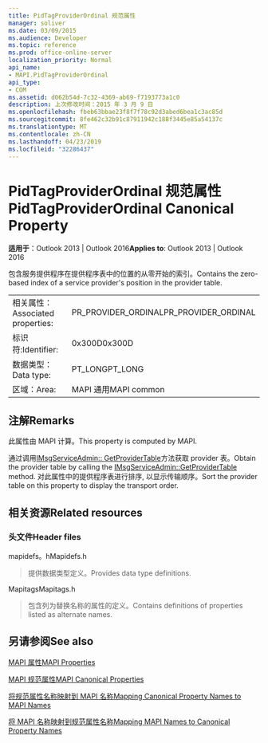 ```yaml
---
title: PidTagProviderOrdinal 规范属性
manager: soliver
ms.date: 03/09/2015
ms.audience: Developer
ms.topic: reference
ms.prod: office-online-server
localization_priority: Normal
api_name:
- MAPI.PidTagProviderOrdinal
api_type:
- COM
ms.assetid: d062b54d-7c32-4369-ab69-f7193773a1c0
description: 上次修改时间：2015 年 3 月 9 日
ms.openlocfilehash: fbeb63bbae23f8f7f78c92d3abed6bea1c3ac85d
ms.sourcegitcommit: 8fe462c32b91c87911942c188f3445e85a54137c
ms.translationtype: MT
ms.contentlocale: zh-CN
ms.lasthandoff: 04/23/2019
ms.locfileid: "32286437"
---
```

# <a name="pidtagproviderordinal-canonical-property"></a><span data-ttu-id="968bb-103">PidTagProviderOrdinal 规范属性</span><span class="sxs-lookup"><span data-stu-id="968bb-103">PidTagProviderOrdinal Canonical Property</span></span>

  
  
<span data-ttu-id="968bb-104">**适用于**：Outlook 2013 | Outlook 2016</span><span class="sxs-lookup"><span data-stu-id="968bb-104">**Applies to**: Outlook 2013 | Outlook 2016</span></span> 
  
<span data-ttu-id="968bb-105">包含服务提供程序在提供程序表中的位置的从零开始的索引。</span><span class="sxs-lookup"><span data-stu-id="968bb-105">Contains the zero-based index of a service provider's position in the provider table.</span></span>
  
|||
|:-----|:-----|
|<span data-ttu-id="968bb-106">相关属性：</span><span class="sxs-lookup"><span data-stu-id="968bb-106">Associated properties:</span></span>  <br/> |<span data-ttu-id="968bb-107">PR_PROVIDER_ORDINAL</span><span class="sxs-lookup"><span data-stu-id="968bb-107">PR_PROVIDER_ORDINAL</span></span>  <br/> |
|<span data-ttu-id="968bb-108">标识符:</span><span class="sxs-lookup"><span data-stu-id="968bb-108">Identifier:</span></span>  <br/> |<span data-ttu-id="968bb-109">0x300D</span><span class="sxs-lookup"><span data-stu-id="968bb-109">0x300D</span></span>  <br/> |
|<span data-ttu-id="968bb-110">数据类型：</span><span class="sxs-lookup"><span data-stu-id="968bb-110">Data type:</span></span>  <br/> |<span data-ttu-id="968bb-111">PT_LONG</span><span class="sxs-lookup"><span data-stu-id="968bb-111">PT_LONG</span></span>  <br/> |
|<span data-ttu-id="968bb-112">区域：</span><span class="sxs-lookup"><span data-stu-id="968bb-112">Area:</span></span>  <br/> |<span data-ttu-id="968bb-113">MAPI 通用</span><span class="sxs-lookup"><span data-stu-id="968bb-113">MAPI common</span></span>  <br/> |
   
## <a name="remarks"></a><span data-ttu-id="968bb-114">注解</span><span class="sxs-lookup"><span data-stu-id="968bb-114">Remarks</span></span>

<span data-ttu-id="968bb-115">此属性由 MAPI 计算。</span><span class="sxs-lookup"><span data-stu-id="968bb-115">This property is computed by MAPI.</span></span>
  
<span data-ttu-id="968bb-116">通过调用[IMsgServiceAdmin:: GetProviderTable](imsgserviceadmin-getprovidertable.md)方法获取 provider 表。</span><span class="sxs-lookup"><span data-stu-id="968bb-116">Obtain the provider table by calling the [IMsgServiceAdmin::GetProviderTable](imsgserviceadmin-getprovidertable.md) method.</span></span> <span data-ttu-id="968bb-117">对此属性中的提供程序表进行排序, 以显示传输顺序。</span><span class="sxs-lookup"><span data-stu-id="968bb-117">Sort the provider table on this property to display the transport order.</span></span> 
  
## <a name="related-resources"></a><span data-ttu-id="968bb-118">相关资源</span><span class="sxs-lookup"><span data-stu-id="968bb-118">Related resources</span></span>

### <a name="header-files"></a><span data-ttu-id="968bb-119">头文件</span><span class="sxs-lookup"><span data-stu-id="968bb-119">Header files</span></span>

<span data-ttu-id="968bb-120">mapidefs。h</span><span class="sxs-lookup"><span data-stu-id="968bb-120">Mapidefs.h</span></span>
  
> <span data-ttu-id="968bb-121">提供数据类型定义。</span><span class="sxs-lookup"><span data-stu-id="968bb-121">Provides data type definitions.</span></span>
    
<span data-ttu-id="968bb-122">Mapitags</span><span class="sxs-lookup"><span data-stu-id="968bb-122">Mapitags.h</span></span>
  
> <span data-ttu-id="968bb-123">包含列为替换名称的属性的定义。</span><span class="sxs-lookup"><span data-stu-id="968bb-123">Contains definitions of properties listed as alternate names.</span></span>
    
## <a name="see-also"></a><span data-ttu-id="968bb-124">另请参阅</span><span class="sxs-lookup"><span data-stu-id="968bb-124">See also</span></span>



[<span data-ttu-id="968bb-125">MAPI 属性</span><span class="sxs-lookup"><span data-stu-id="968bb-125">MAPI Properties</span></span>](mapi-properties.md)
  
[<span data-ttu-id="968bb-126">MAPI 规范属性</span><span class="sxs-lookup"><span data-stu-id="968bb-126">MAPI Canonical Properties</span></span>](mapi-canonical-properties.md)
  
[<span data-ttu-id="968bb-127">将规范属性名称映射到 MAPI 名称</span><span class="sxs-lookup"><span data-stu-id="968bb-127">Mapping Canonical Property Names to MAPI Names</span></span>](mapping-canonical-property-names-to-mapi-names.md)
  
[<span data-ttu-id="968bb-128">将 MAPI 名称映射到规范属性名称</span><span class="sxs-lookup"><span data-stu-id="968bb-128">Mapping MAPI Names to Canonical Property Names</span></span>](mapping-mapi-names-to-canonical-property-names.md)

